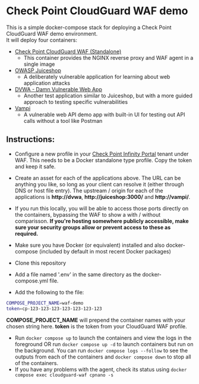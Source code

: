 # Check Point CloudGuard WAF demo
 
 This is a simple docker-compose stack for deploying a Check Point CloudGuard WAF demo environment.  
 It will deploy four containers:
- [Check Point CloudGuard WAF (Standalone)](https://www.checkpoint.com/cloudguard/waf/)
   - This container provides the NGINX reverse proxy and WAF agent in a single image
- [OWASP Juiceshop](https://hub.docker.com/r/bkimminich/juice-shop)
  - A deliberately vulnerable application for learning about web application attacks
- [DVWA - Damn Vulnerable Web App](https://hub.docker.com/r/vulnerables/web-dvwa)
  - Another test application similar to Juiceshop, but with a more guided approach to testing specific vulnerabilities
- [Vampi](https://github.com/erev0s/VAmPI)
  - A vulnerable web API demo app with built-in UI for testing out API calls without a tool like Postman

## Instructions:
 
* Configure a new profile in your [Check Point Infinity Portal](https://portal.checkpoint.com) tenant under WAF. This needs to be a Docker standalone type profile. Copy the token and keep it safe.
* Create an asset for each of the applications above. The URL can be anything you like, so long as your client can resolve it (either through DNS or host file entry). The upstream / origin for each of the applications is **http://dvwa**, **http://juiceshop:3000/** and **http://vampi/**. 
* If you run this locally, you will be able to access those ports directly on the containers, bypassing the WAF to show a with / without comparisson. **If you're hosting somewhere publicly accessible, make sure your security groups allow or prevent access to these as required.** 

* Make sure you have Docker (or equivalent) installed and also docker-compose (included by default in most recent Docker packages)
* Clone this repository
* Add a file named '.env' in the same directory as the docker-compose.yml file.
* Add the following to the file:
```bash
COMPOSE_PROJECT_NAME=waf-demo
token=cp-123-123-123-123-123-123-123
```

**COMPOSE_PROJECT_NAME** will prepend the container names with your chosen string here.
**token** is the token from your CloudGuard WAF profile.
* Run ```docker compose up``` to launch the containers and view the logs in the foreground
OR
run `docker compose up -d` to launch containers but run on the background.
You can run `docker compose logs --follow` to see the outputs from each of the containers and `docker compose down` to stop all of the containers.
* If you have any problems with the agent, check its status using `docker compose exec cloudguard-waf cpnano -s`